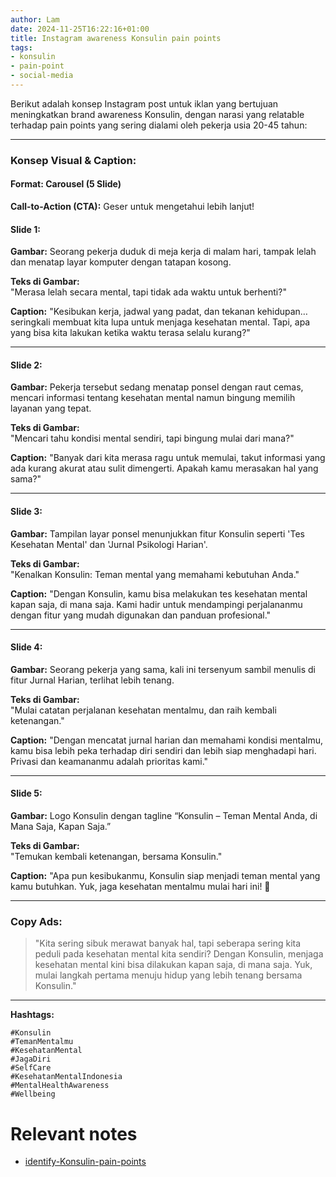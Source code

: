 ```yaml
---
author: Lam
date: 2024-11-25T16:22:16+01:00
title: Instagram awareness Konsulin pain points
tags:
- konsulin
- pain-point
- social-media
---
```


Berikut adalah konsep Instagram post untuk iklan yang bertujuan meningkatkan brand awareness Konsulin, dengan narasi yang relatable terhadap pain points yang sering dialami oleh pekerja usia 20-45 tahun:

---

### **Konsep Visual & Caption:**

#### **Format:** Carousel (5 Slide)  
**Call-to-Action (CTA):** Geser untuk mengetahui lebih lanjut!

#### **Slide 1:**  
**Gambar:** Seorang pekerja duduk di meja kerja di malam hari, tampak lelah dan menatap layar komputer dengan tatapan kosong.

**Teks di Gambar:**  
"Merasa lelah secara mental, tapi tidak ada waktu untuk berhenti?"

**Caption:**
"Kesibukan kerja, jadwal yang padat, dan tekanan kehidupan… seringkali membuat kita lupa untuk menjaga kesehatan mental. Tapi, apa yang bisa kita lakukan ketika waktu terasa selalu kurang?"

---

#### **Slide 2:**  
**Gambar:** Pekerja tersebut sedang menatap ponsel dengan raut cemas, mencari informasi tentang kesehatan mental namun bingung memilih layanan yang tepat.

**Teks di Gambar:**  
"Mencari tahu kondisi mental sendiri, tapi bingung mulai dari mana?"

**Caption:**
"Banyak dari kita merasa ragu untuk memulai, takut informasi yang ada kurang akurat atau sulit dimengerti. Apakah kamu merasakan hal yang sama?"

---

#### **Slide 3:**  
**Gambar:** Tampilan layar ponsel menunjukkan fitur Konsulin seperti 'Tes Kesehatan Mental' dan 'Jurnal Psikologi Harian'.

**Teks di Gambar:**  
"Kenalkan Konsulin: Teman mental yang memahami kebutuhan Anda."

**Caption:**
"Dengan Konsulin, kamu bisa melakukan tes kesehatan mental kapan saja, di mana saja. Kami hadir untuk mendampingi perjalananmu dengan fitur yang mudah digunakan dan panduan profesional."

---

#### **Slide 4:**  
**Gambar:** Seorang pekerja yang sama, kali ini tersenyum sambil menulis di fitur Jurnal Harian, terlihat lebih tenang.

**Teks di Gambar:**  
"Mulai catatan perjalanan kesehatan mentalmu, dan raih kembali ketenangan."

**Caption:**
"Dengan mencatat jurnal harian dan memahami kondisi mentalmu, kamu bisa lebih peka terhadap diri sendiri dan lebih siap menghadapi hari. Privasi dan keamananmu adalah prioritas kami."

---

#### **Slide 5:**  
**Gambar:** Logo Konsulin dengan tagline “Konsulin – Teman Mental Anda, di Mana Saja, Kapan Saja.”

**Teks di Gambar:**  
"Temukan kembali ketenangan, bersama Konsulin."

**Caption:**
"Apa pun kesibukanmu, Konsulin siap menjadi teman mental yang kamu butuhkan. Yuk, jaga kesehatan mentalmu mulai hari ini! 💙 

---

### **Copy Ads:**
> "Kita sering sibuk merawat banyak hal, tapi seberapa sering kita peduli pada kesehatan mental kita sendiri? Dengan Konsulin, menjaga kesehatan mental kini bisa dilakukan kapan saja, di mana saja. Yuk, mulai langkah pertama menuju hidup yang lebih tenang bersama Konsulin."

---

**Hashtags:**  

```
#Konsulin
#TemanMentalmu
#KesehatanMental
#JagaDiri
#SelfCare
#KesehatanMentalIndonesia
#MentalHealthAwareness
#Wellbeing
```

# Relevant notes

- [identify-Konsulin-pain-points](Projects/identify-Konsulin-pain-points.md) 
